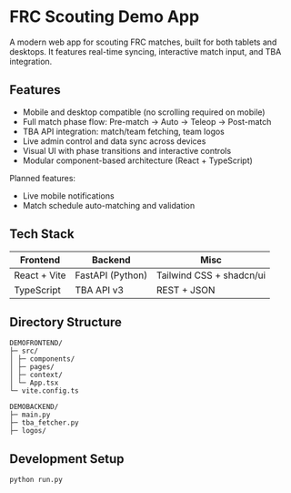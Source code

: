 # FRC Scouting Demo App

A modern web app for scouting FRC matches, built for both tablets and desktops. It features real-time syncing,
interactive match input, and TBA integration.

## Features

- Mobile and desktop compatible (no scrolling required on mobile)
- Full match phase flow: Pre-match → Auto → Teleop → Post-match
- TBA API integration: match/team fetching, team logos
- Live admin control and data sync across devices
- Visual UI with phase transitions and interactive controls
- Modular component-based architecture (React + TypeScript)

Planned features:

- Live mobile notifications
- Match schedule auto-matching and validation

## Tech Stack

| Frontend     | Backend          | Misc                     |
|--------------|------------------|--------------------------|
| React + Vite | FastAPI (Python) | Tailwind CSS + shadcn/ui |
| TypeScript   | TBA API v3       | REST + JSON              |

## Directory Structure

```
DEMOFRONTEND/
├─ src/
│ ├─ components/
│ ├─ pages/
│ ├─ context/
│ └─ App.tsx
└─ vite.config.ts

DEMOBACKEND/
├─ main.py
├─ tba_fetcher.py
├─ logos/
```

## Development Setup

```bash
python run.py
